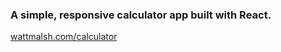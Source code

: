 ### A simple, responsive calculator app built with React.

[wattmalsh.com/calculator](https://wattmalsh.com/calculator)
